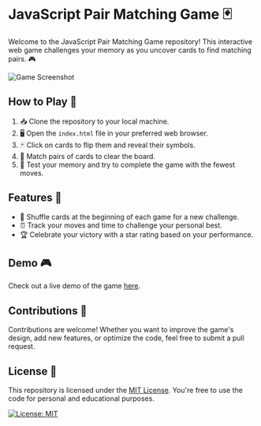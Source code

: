 # JavaScript Pair Matching Game 🃏

Welcome to the JavaScript Pair Matching Game repository! This interactive web game challenges your memory as you uncover cards to find matching pairs. 🎮

![Game Screenshot](game-screenshot.png)

## How to Play 📝

1. 📥 Clone the repository to your local machine.
2. 🖥️ Open the `index.html` file in your preferred web browser.
3. 🃏 Click on cards to flip them and reveal their symbols.
4. 🎉 Match pairs of cards to clear the board.
5. 💪 Test your memory and try to complete the game with the fewest moves.

## Features 🌟

- 🔄 Shuffle cards at the beginning of each game for a new challenge.
- ⏰ Track your moves and time to challenge your personal best.
- 🏆 Celebrate your victory with a star rating based on your performance.

## Demo 🎮

Check out a live demo of the game [here](https://your-game-demo-url.com).

## Contributions 🤝

Contributions are welcome! Whether you want to improve the game's design, add new features, or optimize the code, feel free to submit a pull request.

## License 📜

This repository is licensed under the [MIT License](LICENSE). You're free to use the code for personal and educational purposes.

[![License: MIT](https://img.shields.io/badge/License-MIT-yellow.svg)](https://opensource.org/licenses/MIT)
